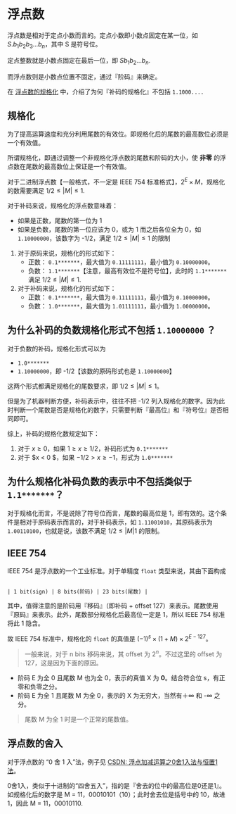 # 浮点数

浮点数是相对于定点小数而言的。定点小数即小数点固定在某一位，如 $S.b_1b_2b_3\ldots b_n$，其中 S 是符号位。

定点整数就是小数点固定在最后一位，即 $Sb_1b_2\ldots b_n.$

而浮点数则是小数点位置不固定，通过『阶码』来确定。

在 [浮点数的规格化](https://www.docin.com/p-1993180748.html) 中，介绍了为何『补码的规格化』不包括 `1.1000....`

## 规格化

为了提高运算速度和充分利用尾数的有效位。即规格化后的尾数的最高数位必须是一个有效值。

所谓规格化，即通过调整一个非规格化浮点数的尾数和阶码的大小，使 **非零** 的浮点数在尾数的最高数位上保证是一个有效值。

对于二进制浮点数【一般格式，不一定是 IEEE 754 标准格式】，$2^E\times M$，规格化的数需要满足 $1/2\leq |M| \leq 1.$

对于补码来说，规格化的浮点数意味着：
* 如果是正数，尾数的第一位为 1
* 如果是负数，尾数的第一位应该为 0，或为 1 而之后各位全为 0，如 `1.10000000`，该数字为 -1/2，满足  $1/2\leq |M| \leq 1$ 的限制

1. 对于原码来说，规格化的形式如下：
    - 正数： `0.1*******`，最大值为 `0.11111111`，最小值为 `0.10000000`。
    - 负数： `1.1*******`【注意，最高有效位不是符号位】，此时的 `1.1*******` 满足 $1/2\leq |M| \leq 1$.
2. 对于补码来说，规格化的形式如下：
    - 正数： `0.1*******`，最大值为 `0.11111111`，最小值为 `0.10000000`。
    - 负数： `1.0*******`，最大值为 `1.01111111`，最小值为 `1.00000000`。

## 为什么补码的负数规格化形式不包括 `1.10000000` ？

对于负数的补码，规格化形式可以为

* `1.0*******`
* `1.10000000`，即 -1/2【该数的原码形式也是 `1.10000000`】

这两个形式都满足规格化的尾数要求，即 $1/2 \leq |M| \leq 1$。

但是为了机器判断方便，补码表示中，往往不把 -1/2 列入规格化的数字。因为此时判断一个尾数是否是规格化的数字，只需要判断『最高位』和『符号位』是否相同即可。

综上，补码的规格化数规定如下：

1. 对于 $x\geq0$，如果 $1\geq x\geq 1/2$，补码形式为 `0.1*******`
2. 对于 $x < 0 $，如果 $-1/2 > x \geq -1$，形式为 `1.0*******`

## 为什么规格化补码负数的表示中不包括类似于 `1.1*******`？

对于规格化而言，不是说除了符号位而言，尾数的最高位是 1，即有效的。这个条件是相对于原码表示而言的，对于补码表示，如 `1.11001010`，其原码表示为 `1.00110100`，也就是说，该数不满足 $1/2\leq |M| 1$ 的限制。

## IEEE 754

IEEE 754 是浮点数的一个工业标准。对于单精度 `float` 类型来说，其由下面构成

``` 

| 1 bit(sign) | 8 bits(阶码) | 23 bits(尾数) |
```

其中，值得注意的是阶码用『移码』（即补码 + offset 127）来表示。尾数使用『原码』来表示。此外，尾数部分规格化后最高位一定是 1，所以 IEEE 754 标准将此 1 隐含。

故 IEEE 754 标准中，规格化的 `float` 的真值是 $(-1)^s \times (1 + M) \times 2^{E - 127}$。

> 一般来说，对于 n bits 移码来说，其 offset 为 $2^n$。不过这里的 offset 为 127，这是因为下面的原因。

* 阶码 E 为全 0 且尾数 M 也为全 0，表示的真值 X 为 **0**。结合符合位 s，有正零和负零之分。
* 阶码 E 为全 1 且尾数 M 为全 0，表示的 X 为无穷大，当然有＋∞ 和 -∞ 之分。

> 尾数 M 为全 1 时是一个正常的尾数值。

## 浮点数的舍入

对于浮点数的 “0 舍 1 入”法，例子见 [CSDN: 浮点加减运算之0舍1入法与恒置1法](https://blog.csdn.net/qq_45737068/article/details/108714254)。

0舍1入，类似于十进制的“四舍五入”，指的是『舍去的位中的最高位是0还是1』。如规格化后的数字是 M = 11，00010101（10）；此时舍去位是括号中的 10，故进 1，因此 M = 11，00010110.

